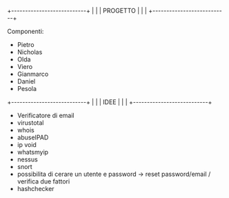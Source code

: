+---------------------------+
|                           |
|         PROGETTO          |
|                           |
+---------------------------+

Componenti:

- Pietro
- Nicholas
- Olda
- Viero
- Gianmarco
- Daniel
- Pesola


+---------------------------+
|                           |
|           IDEE            |
|                           |
+---------------------------+

- Verificatore di email
- virustotal
- whois
- abuseIPAD
- ip void
- whatsmyip
- nessus
- snort
- possibilita di cerare un utente e password -> reset password/email / verifica due fattori
- hashchecker
